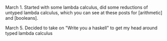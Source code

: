 March 1. Started with some lambda calculus, did some reductions of untyped lambda calculus, which you can see at these posts for [arithmetic] and [booleans].

March 5. Decided to take on "Write you a haskell" to get my head around typed lambda calculus

